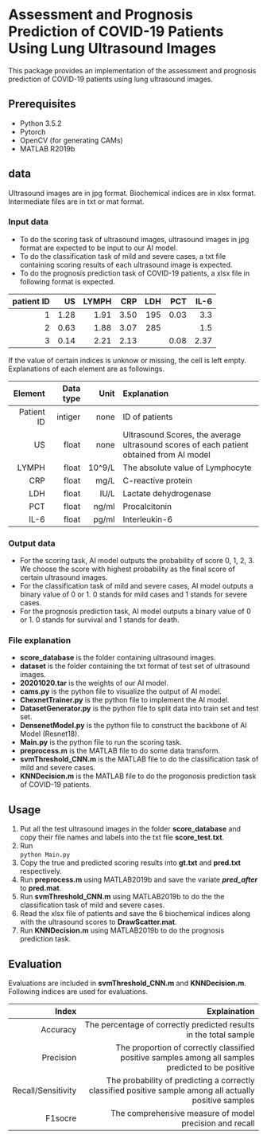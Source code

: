 # Assessment and Prognosis Prediction of COVID-19 Patients Using Lung Ultrasound Images
This package provides an implementation of the assessment and prognosis prediction of COVID-19 patients using lung ultrasound images.

## Prerequisites
* Python 3.5.2
* Pytorch
* OpenCV (for generating CAMs)
* MATLAB R2019b

## data
Ultrasound images are in jpg format. Biochemical indices are in xlsx format. Intermediate files are in txt or mat format.

### Input data
* To do the scoring task of ultrasound images, ultrasound images in jpg format are expected to be input to our AI model.
* To do the classification task of mild and severe cases, a txt file containing scoring results of each ultrasound image is expected.
* To do the prognosis prediction task of COVID-19 patients, a xlsx file in following format is expected.
  
| patient ID   | US        |  LYMPH      |  CRP       |  LDH      |  PCT       |  IL-6      |
| -----:       | -----:    | -----:      | -----:     | -----:    | -----:     | -----:     |
| 1            | 1.28      |  1.91       |  3.50      |  195      |   0.03     |   3.3      |
| 2            | 0.63      |  1.88       |  3.07      |  285      |            |   1.5      |
| 3            | 0.14      |  2.21       |  2.13      |           |   0.08     |   2.37     |

If the value of certain indices is unknow or missing, the cell is left empty.  
Explanations of each element are as followings.

| Element          | Data type    |  Unit       |  Explanation       |
| -----:           | -----:       | -----:      | :-----             | 
| Patient ID       | intiger      |  none       |  ID of patients      | 
| US               | float        |  none       |  Ultrasound Scores, the average ultrasound scores of each patient obtained from AI model  | 
| LYMPH            | float        |  10^9/L     |  The absolute value of Lymphocyte    | 
| CRP              | float        |  mg/L       |  C-reactive protein    | 
| LDH              | float        |  IU/L       |  Lactate dehydrogenase   | 
| PCT              | float        |  ng/ml      |  Procalcitonin    | 
| IL-6             | float        |  pg/ml      |  Interleukin-6    | 

### Output data
* For the scoring task, AI model outputs the probability of score 0, 1, 2, 3. We choose the score with highest probability as the final score of certain ultrasound images.
* For the classification task of mild and severe cases, AI model outputs a binary value of 0 or 1. 0 stands for mild cases and 1 stands for severe cases.
* For the prognosis prediction task, AI model outputs a binary value of 0 or 1. 0 stands for survival and 1 stands for death.

### File explanation
* **score_database** is the folder containing ultrasound images.
* **dataset** is the folder containing the txt format of test set of ultrasound images.
* **20201020.tar** is the weights of our AI model.
* **cams.py** is the python file to visualize the output of AI model.
* **ChexnetTrainer.py** is the python file to implement the AI model.
* **DatasetGenerator.py** is the python file to split data into train set and test set.
* **DensenetModel.py** is the python file to construct the backbone of AI Model (Resnet18).
* **Main.py** is the python file to run the scoring task.
* **preprocess.m** is the MATLAB file to do some data transform.
* **svmThreshold_CNN.m** is the MATLAB file to do the classification task of mild and severe cases.
* **KNNDecision.m** is the MATLAB file to do the progonosis prediction task of COVID-19 patients.

## Usage
1. Put all the test ultrasound images in the folder **score_database** and copy their file names and labels into the txt file **score_test.txt**.  
2. Run  
    `python Main.py`  
3. Copy the true and predicted scoring results into **gt.txt** and **pred.txt** respectively.
4. Run **preprocess.m** using MATLAB2019b and save the variate ***pred_after*** to **pred.mat**.
5. Run **svmThreshold_CNN.m** using MATLAB2019b to do the the classification task of mild and severe cases.
6. Read the xlsx file of patients and save the 6 biochemical indices along with the ultrasound scores to **DrawScatter.mat**.
7. Run **KNNDecision.m** using MATLAB2019b to do the prognosis prediction task.

## Evaluation
Evaluations are included in **svmThreshold_CNN.m** and **KNNDecision.m**.  
Following indices are used for evaluations.

| Index              |       Explaination       |
| -----:             |        -----:            |
| Accuracy           |         The percentage of correctly predicted results in the total sample           | 
| Precision          |         The proportion of correctly classified positive samples among all samples predicted to be positive            |
| Recall/Sensitivity |         The probability of predicting a correctly classified positive sample among all actually positive samples            |
| F1socre            |         The comprehensive measure of model precision and recall            |
